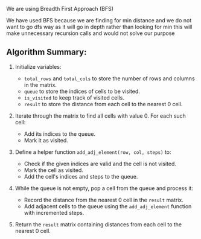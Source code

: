 We are using Breadth First Approach (BFS)

We have used BFS because we are finding for min distance and we do not want to go dfs way as it will go in depth
rather than looking for min this will make unnecessary recursion calls and would not solve our purpose



## Algorithm Summary:
1. Initialize variables:
   - `total_rows` and `total_cols` to store the number of rows and columns in the matrix.
   - `queue` to store the indices of cells to be visited.
   - `is_visited` to keep track of visited cells.
   - `result` to store the distance from each cell to the nearest 0 cell.

2. Iterate through the matrix to find all cells with value 0. For each such cell:
   - Add its indices to the queue.
   - Mark it as visited.

3. Define a helper function `add_adj_element(row, col, steps)` to:
   - Check if the given indices are valid and the cell is not visited.
   - Mark the cell as visited.
   - Add the cell's indices and steps to the queue.

4. While the queue is not empty, pop a cell from the queue and process it:
   - Record the distance from the nearest 0 cell in the `result` matrix.
   - Add adjacent cells to the queue using the `add_adj_element` function with incremented steps.

5. Return the `result` matrix containing distances from each cell to the nearest 0 cell.
